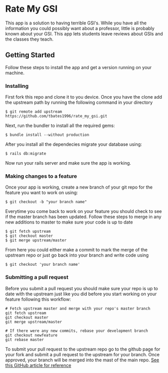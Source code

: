 # Rate My GSI

This app is a solution to having terrible GSI's. While you have all the information you could possibly want about a professor, little is probably known about your GSI. This app lets students leave reviews about GSIs and the classes they teach. 

## Getting Started

Follow these steps to install the app and get a version running on your machine. 

### Installing

First fork this repo and clone it to you device. Once you have the clone add the upstream path by running the following command in your directory
```
$ git remote add upstream https://github.com/tbates1996/rate_my_gsi.git
```
Next, run the bundler to install all the required gems:
```
$ bundle install --without production
```

After you install all the dependecies migrate your database using:
```
$ rails db:migrate
```
Now run your rails server and make sure the app is working.


### Making changes to a feature

Once your app is working, create a new branch of your git repo for the feature you want to work on using:

```
$ git checkout -b "your branch name"

```

Everytime you come back to work on your feature you should check to see if the master branch has been updated.
Follow these steps to merge in any new additions to master to make sure your code is up to date
```
$ git fetch upstream
$ git checkout master
$ git merge upstream/master
```

From here you could either make a commit to mark the merge of the upstream repo or just go back into your branch and write code using
```
$ git checkout 'your branch name'
```

### Submitting a pull request
Before you submit a pull request you should make sure your repo is up to date with the upstream just like you did before you start working on your feature following this workflow:
```
# Fetch upstream master and merge with your repo's master branch
git fetch upstream
git checkout master
git merge upstream/master

# If there were any new commits, rebase your development branch
git checkout newfeature
git rebase master
```
To submit your pull request to the upstream repo go to the github page for your fork and submit a pull request to the upstream for your branch. Once approved, your branch will be merged into the mast of the main repo.
[See this GitHub article for reference](https://help.github.com/articles/creating-a-pull-request/)
